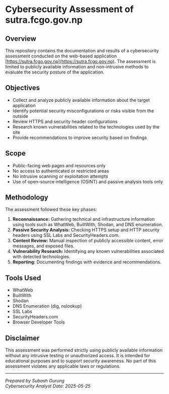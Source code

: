 # Cybersecurity Assessment of sutra.fcgo.gov.np

## Overview

This repository contains the documentation and results of a cybersecurity assessment conducted on the web-based application [https://sutra.fcgo.gov.np](https://sutra.fcgo.gov.np). The assessment is limited to publicly available information and non-intrusive methods to evaluate the security posture of the application.

## Objectives

- Collect and analyze publicly available information about the target application
- Identify potential security misconfigurations or risks visible from the outside
- Review HTTPS and security header configurations
- Research known vulnerabilities related to the technologies used by the site
- Provide recommendations to improve security based on findings

## Scope

- Public-facing web pages and resources only
- No access to authenticated or restricted areas
- No intrusive scanning or exploitation attempts
- Use of open-source intelligence (OSINT) and passive analysis tools only

## Methodology

The assessment followed these key phases:

1. **Reconnaissance:** Gathering technical and infrastructure information using tools such as WhatWeb, BuiltWith, Shodan, and DNS enumeration.
2. **Passive Security Analysis:** Checking HTTPS setup and HTTP security headers using SSL Labs and SecurityHeaders.com.
3. **Content Review:** Manual inspection of publicly accessible content, error messages, and exposed files.
4. **Vulnerability Research:** Identifying any known vulnerabilities associated with detected technologies.
5. **Reporting:** Documenting findings with evidence and recommendations.

## Tools Used

- WhatWeb  
- BuiltWith  
- Shodan  
- DNS Enumeration (dig, nslookup)  
- SSL Labs  
- SecurityHeaders.com  
- Browser Developer Tools  

## Disclaimer

This assessment was performed strictly using publicly available information without any intrusive testing or unauthorized access. It is intended for educational purposes and to support security awareness. No part of this assessment violates any applicable laws or regulations.

---

*Prepared by Subash Gurung*  
*Cybersecurity Analyst* 
*Date: 2025-05-25*
